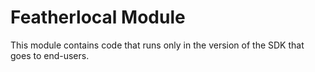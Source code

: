 # Featherlocal Module

This module contains code that runs only in the version of the SDK that goes to end-users.